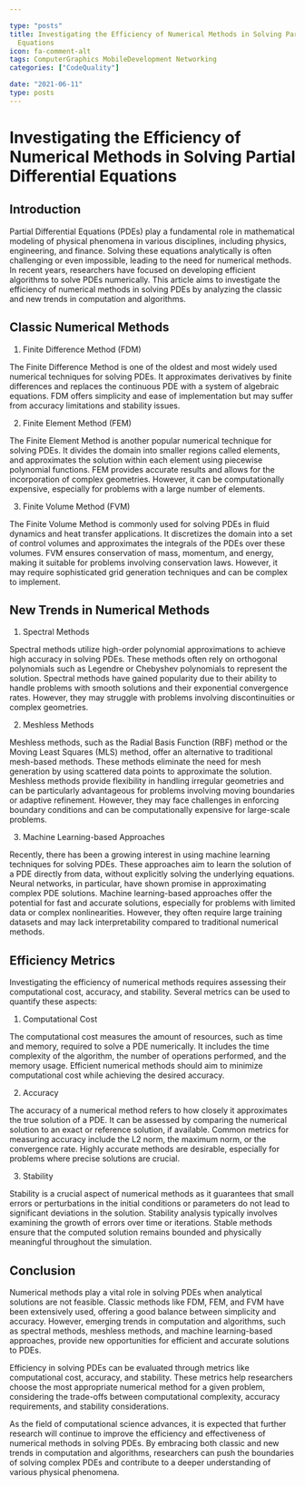 ```yaml
---

type: "posts"
title: Investigating the Efficiency of Numerical Methods in Solving Partial Differential
  Equations
icon: fa-comment-alt
tags: ComputerGraphics MobileDevelopment Networking
categories: ["CodeQuality"]

date: "2021-06-11"
type: posts
---
```





# Investigating the Efficiency of Numerical Methods in Solving Partial Differential Equations

## Introduction

Partial Differential Equations (PDEs) play a fundamental role in mathematical modeling of physical phenomena in various disciplines, including physics, engineering, and finance. Solving these equations analytically is often challenging or even impossible, leading to the need for numerical methods. In recent years, researchers have focused on developing efficient algorithms to solve PDEs numerically. This article aims to investigate the efficiency of numerical methods in solving PDEs by analyzing the classic and new trends in computation and algorithms.

## Classic Numerical Methods

1. Finite Difference Method (FDM)

The Finite Difference Method is one of the oldest and most widely used numerical techniques for solving PDEs. It approximates derivatives by finite differences and replaces the continuous PDE with a system of algebraic equations. FDM offers simplicity and ease of implementation but may suffer from accuracy limitations and stability issues.

2. Finite Element Method (FEM)

The Finite Element Method is another popular numerical technique for solving PDEs. It divides the domain into smaller regions called elements, and approximates the solution within each element using piecewise polynomial functions. FEM provides accurate results and allows for the incorporation of complex geometries. However, it can be computationally expensive, especially for problems with a large number of elements.

3. Finite Volume Method (FVM)

The Finite Volume Method is commonly used for solving PDEs in fluid dynamics and heat transfer applications. It discretizes the domain into a set of control volumes and approximates the integrals of the PDEs over these volumes. FVM ensures conservation of mass, momentum, and energy, making it suitable for problems involving conservation laws. However, it may require sophisticated grid generation techniques and can be complex to implement.

## New Trends in Numerical Methods

1. Spectral Methods

Spectral methods utilize high-order polynomial approximations to achieve high accuracy in solving PDEs. These methods often rely on orthogonal polynomials such as Legendre or Chebyshev polynomials to represent the solution. Spectral methods have gained popularity due to their ability to handle problems with smooth solutions and their exponential convergence rates. However, they may struggle with problems involving discontinuities or complex geometries.

2. Meshless Methods

Meshless methods, such as the Radial Basis Function (RBF) method or the Moving Least Squares (MLS) method, offer an alternative to traditional mesh-based methods. These methods eliminate the need for mesh generation by using scattered data points to approximate the solution. Meshless methods provide flexibility in handling irregular geometries and can be particularly advantageous for problems involving moving boundaries or adaptive refinement. However, they may face challenges in enforcing boundary conditions and can be computationally expensive for large-scale problems.

3. Machine Learning-based Approaches

Recently, there has been a growing interest in using machine learning techniques for solving PDEs. These approaches aim to learn the solution of a PDE directly from data, without explicitly solving the underlying equations. Neural networks, in particular, have shown promise in approximating complex PDE solutions. Machine learning-based approaches offer the potential for fast and accurate solutions, especially for problems with limited data or complex nonlinearities. However, they often require large training datasets and may lack interpretability compared to traditional numerical methods.

## Efficiency Metrics

Investigating the efficiency of numerical methods requires assessing their computational cost, accuracy, and stability. Several metrics can be used to quantify these aspects:

1. Computational Cost

The computational cost measures the amount of resources, such as time and memory, required to solve a PDE numerically. It includes the time complexity of the algorithm, the number of operations performed, and the memory usage. Efficient numerical methods should aim to minimize computational cost while achieving the desired accuracy.

2. Accuracy

The accuracy of a numerical method refers to how closely it approximates the true solution of a PDE. It can be assessed by comparing the numerical solution to an exact or reference solution, if available. Common metrics for measuring accuracy include the L2 norm, the maximum norm, or the convergence rate. Highly accurate methods are desirable, especially for problems where precise solutions are crucial.

3. Stability

Stability is a crucial aspect of numerical methods as it guarantees that small errors or perturbations in the initial conditions or parameters do not lead to significant deviations in the solution. Stability analysis typically involves examining the growth of errors over time or iterations. Stable methods ensure that the computed solution remains bounded and physically meaningful throughout the simulation.

## Conclusion

Numerical methods play a vital role in solving PDEs when analytical solutions are not feasible. Classic methods like FDM, FEM, and FVM have been extensively used, offering a good balance between simplicity and accuracy. However, emerging trends in computation and algorithms, such as spectral methods, meshless methods, and machine learning-based approaches, provide new opportunities for efficient and accurate solutions to PDEs.

Efficiency in solving PDEs can be evaluated through metrics like computational cost, accuracy, and stability. These metrics help researchers choose the most appropriate numerical method for a given problem, considering the trade-offs between computational complexity, accuracy requirements, and stability considerations.

As the field of computational science advances, it is expected that further research will continue to improve the efficiency and effectiveness of numerical methods in solving PDEs. By embracing both classic and new trends in computation and algorithms, researchers can push the boundaries of solving complex PDEs and contribute to a deeper understanding of various physical phenomena.